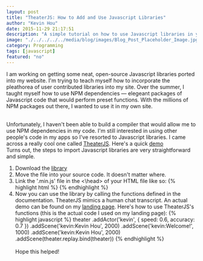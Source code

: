 ```yaml
---
layout: post
title: "TheaterJS: How to Add and Use Javascript Libraries"
author: "Kevin Hou"
date: 2015-11-29 21:17:51
description: "A simple tutorial on how to use Javascript libraries in your web apps. I will be using TheaterJS as an example library."
image: "./../../../../media/blog/images/Blog_Post_Placeholder_Image.jpg"
category: Programming
tags: [javascript]
featured: "no"
---
```

I am working on getting some neat, open-source Javascript libraries ported into my website. I'm trying to teach myself how to incorporate the pleathorea of user contributed libraries into my site. Over the summer, I taught myself how to use NPM dependencies — elegeant packages of Javascript code that would perform preset functions. With the millions of NPM packages out there, I wanted to use it in my own site.

<br />
Unfortunately, I haven't been able to build a compiler that would allow me to use NPM dependencies in my code. I'm still interested in using other people's code in my apps so I've resorted to Javascript libraries. I came across a really cool one called <a href="https://github.com/Zhouzi/TheaterJS" target="_blank">TheaterJS</a>. Here's a quick <a href="http://codepen.io/Zhouzi/pen/JoRazP" target="_blank">demo</a>

<br />
Turns out, the steps to import Javascript libraries are very straightforward and simple.
<ol>
  <li>Download the <a href="https://github.com/Zhouzi/TheaterJS/releases" target="_blank">library</a></li>
  <li>Move the file into your source code. It doesn't matter where.</li>
  <li>
    Link the '.min.js' file in the <\head> of your HTML file like so:
    {% highlight html %}
      <script src="path/to/library/TheaterJS-2.0.1/dist/theater.min.js"></script> <!-- TheaterJS -->
    {% endhighlight %}
  </li>
  <li>
    Now you can use the library by calling the functions defined in the documentation. TheaterJS mimics a human chat transcript. An actual demo can be found on my <a href="http://khou22.github.io" target="_blank">landing page</a>. Here's how to use TheaterJS's functions (this is the actual code I used on my landing page):
    {% highlight javascript %}
      theater
        .addActor('kevin', { speed: 0.6, accuracy: 0.7 })
        .addScene('kevin:Kevin Hou', 2000)
        .addScene('kevin:Welcome!', 1000)
        .addScene('kevin:Kevin Hou', 2000)
        .addScene(theater.replay.bind(theater))
    {% endhighlight %}
  </li>
  <br />
  Hope this helped!
</ol>